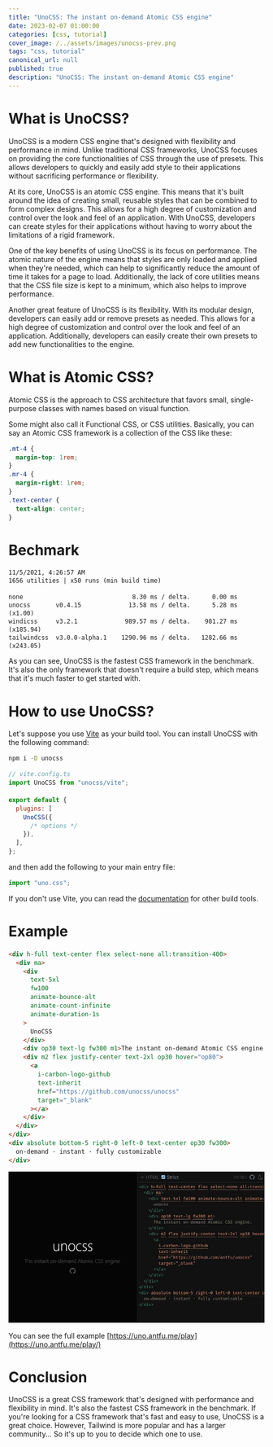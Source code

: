 ```yaml
---
title: "UnoCSS: The instant on-demand Atomic CSS engine"
date: 2023-02-07 01:00:00
categories: [css, tutorial]
cover_image: /../assets/images/unocss-prev.png
tags: "css, tutorial"
canonical_url: null
published: true
description: "UnoCSS: The instant on-demand Atomic CSS engine"
---
```


# What is UnoCSS?

UnoCSS is a modern CSS engine that's designed with flexibility and performance in mind. Unlike traditional CSS frameworks, UnoCSS focuses on providing the core functionalities of CSS through the use of presets. This allows developers to quickly and easily add style to their applications without sacrificing performance or flexibility.

At its core, UnoCSS is an atomic CSS engine. This means that it's built around the idea of creating small, reusable styles that can be combined to form complex designs. This allows for a high degree of customization and control over the look and feel of an application. With UnoCSS, developers can create styles for their applications without having to worry about the limitations of a rigid framework.

One of the key benefits of using UnoCSS is its focus on performance. The atomic nature of the engine means that styles are only loaded and applied when they're needed, which can help to significantly reduce the amount of time it takes for a page to load. Additionally, the lack of core utilities means that the CSS file size is kept to a minimum, which also helps to improve performance.

Another great feature of UnoCSS is its flexibility. With its modular design, developers can easily add or remove presets as needed. This allows for a high degree of customization and control over the look and feel of an application. Additionally, developers can easily create their own presets to add new functionalities to the engine.

# What is Atomic CSS?

Atomic CSS is the approach to CSS architecture that favors small, single-purpose classes with names based on visual function.

Some might also call it Functional CSS, or CSS utilities. Basically, you can say an Atomic CSS framework is a collection of the CSS like these:

```css
.mt-4 {
  margin-top: 1rem;
}
.mr-4 {
  margin-right: 1rem;
}
.text-center {
  text-align: center;
}
```

# Bechmark

```
11/5/2021, 4:26:57 AM
1656 utilities | x50 runs (min build time)

none                              8.30 ms / delta.      0.00 ms
unocss       v0.4.15             13.58 ms / delta.      5.28 ms (x1.00)
windicss     v3.2.1             989.57 ms / delta.    981.27 ms (x185.94)
tailwindcss  v3.0.0-alpha.1    1290.96 ms / delta.   1282.66 ms (x243.05)
```

As you can see, UnoCSS is the fastest CSS framework in the benchmark. It's also the only framework that doesn't require a build step, which means that it's much faster to get started with.

# How to use UnoCSS?

Let's suppose you use [Vite](https://vitejs.dev/) as your build tool. You can install UnoCSS with the following command:

```bash
npm i -D unocss
```

```js
// vite.config.ts
import UnoCSS from "unocss/vite";

export default {
  plugins: [
    UnoCSS({
      /* options */
    }),
  ],
};
```

and then add the following to your main entry file:

```js
import "uno.css";
```

If you don't use Vite, you can read the [documentation](https://github.com/unocss/unocss) for other build tools.

# Example

```html
<div h-full text-center flex select-none all:transition-400>
  <div ma>
    <div
      text-5xl
      fw100
      animate-bounce-alt
      animate-count-infinite
      animate-duration-1s
    >
      UnoCSS
    </div>
    <div op30 text-lg fw300 m1>The instant on-demand Atomic CSS engine.</div>
    <div m2 flex justify-center text-2xl op30 hover="op80">
      <a
        i-carbon-logo-github
        text-inherit
        href="https://github.com/unocss/unocss"
        target="_blank"
      ></a>
    </div>
  </div>
</div>
<div absolute bottom-5 right-0 left-0 text-center op30 fw300>
  on-demand · instant · fully customizable
</div>
```

![](/../assets/images/UnoCSS.jpg)

You can see the full example [https://uno.antfu.me/play](https://uno.antfu.me/play/)

# Conclusion

UnoCSS is a great CSS framework that's designed with performance and flexibility in mind. It's also the fastest CSS framework in the benchmark. If you're looking for a CSS framework that's fast and easy to use, UnoCSS is a great choice. However, Tailwind is more popular and has a larger community... So it's up to you to decide which one to use.
